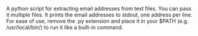 A python script for extracting email addresses from text files. You can pass it multiple files. 
It prints the email addresses to stdout, one address per line. 
For ease of use, remove the .py extension and place it in your $PATH 
(e.g. /usr/local/bin/) to run it like a built-in command.

